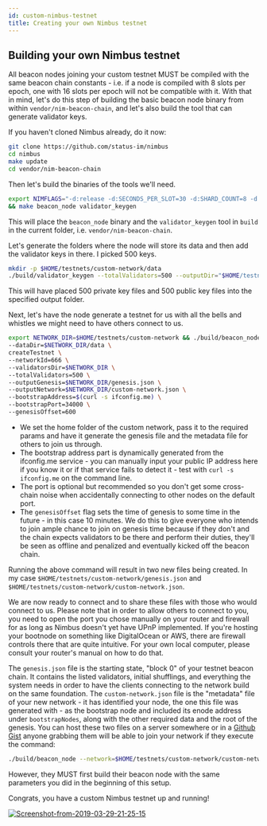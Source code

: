 ```yaml
---
id: custom-nimbus-testnet
title: Creating your own Nimbus testnet
---
```


## Building your own Nimbus testnet

All beacon nodes joining your custom testnet MUST be compiled with the same beacon chain constants - i.e. if a node is compiled with 8 slots per epoch, one with 16 slots per epoch will not be compatible with it. With that in mind, let's do this step of building the basic beacon node binary from within `vendor/nim-beacon-chain`, and let's also build the tool that can generate validator keys.

If you haven't cloned Nimbus already, do it now:

```bash
git clone https://github.com/status-im/nimbus
cd nimbus
make update
cd vendor/nim-beacon-chain
```

Then let's build the binaries of the tools we'll need.

```bash
export NIMFLAGS="-d:release -d:SECONDS_PER_SLOT=30 -d:SHARD_COUNT=8 -d:SLOTS_PER_EPOCH=8" \
&& make beacon_node validator_keygen
```

This will place the `beacon_node` binary and the `validator_keygen` tool in `build` in the current folder, i.e. `vendor/nim-beacon-chain`.

Let's generate the folders where the node will store its data and then add the validator keys in there. I picked 500 keys.

```bash
mkdir -p $HOME/testnets/custom-network/data
./build/validator_keygen --totalValidators=500 --outputDir="$HOME/testnets/custom-network"
```

This will have placed 500 private key files and 500 public key files into the specified output folder.

Next, let's have the node generate a testnet for us with all the bells and whistles we might need to have others connect to us.

```bash
export NETWORK_DIR=$HOME/testnets/custom-network && ./build/beacon_node \
--dataDir=$NETWORK_DIR/data \
createTestnet \
--networkId=666 \
--validatorsDir=$NETWORK_DIR \
--totalValidators=500 \
--outputGenesis=$NETWORK_DIR/genesis.json \
--outputNetwork=$NETWORK_DIR/custom-network.json \
--bootstrapAddress=$(curl -s ifconfig.me) \
--bootstrapPort=34000 \
--genesisOffset=600
```

- We set the home folder of the custom network, pass it to the required params and have it generate the genesis file and the metadata file for others to join us through. 
- The bootstrap address part is dynamically generated from the ifconfig.me service - you can manually input your public IP address here if you know it or if that service fails to detect it - test with `curl -s ifconfig.me` on the command line. 
- The port is optional but recommended so you don't get some cross-chain noise when accidentally connecting to other nodes on the default port.
- The `genesisOffset` flag sets the time of genesis to some time in the future - in this case 10 minutes. We do this to give everyone who intends to join ample chance to join on genesis time because if they don't and the chain expects validators to be there and perform their duties, they'll be seen as offline and penalized and eventually kicked off the beacon chain.

Running the above command will result in two new files being created. In my case `$HOME/testnets/custom-network/genesis.json` and `$HOME/testnets/custom-network/custom-network.json`.

We are now ready to connect and to share these files with those who would connect to us. Please note that in order to allow others to connect to you, you need to open the port you chose manually on your router and firewall for as long as Nimbus doesn't yet have UPnP implemented. If you're hosting your bootnode on something like DigitalOcean or AWS, there are firewall controls there that are quite intuitive. For your own local computer, please consult your router's manual on how to do that.

The `genesis.json` file is the starting state, "block 0" of your testnet beacon chain. It contains the listed validators, initial shufflings, and everything the system needs in order to have the clients connecting to the network build on the same foundation. The `custom-network.json` file is the "metadata" file of your new network - it has identified your node, the one this file was generated with - as the bootstrap node and included its enode address under `bootstrapNodes`, along with the other required data and the root of the genesis. You can host these two files on a server somewhere or in a [Github Gist](https://gist.github.com) anyone grabbing them will be able to join your network if they execute the command:

```bash
./build/beacon_node --network=$HOME/testnets/custom-network/custom-network.json --stateSnapshot=$HOME/testnets/custom-network/genesis.json --tcpPort=34001 --udpPort=34001
```

However, they MUST first build their beacon node with the same parameters you did in the beginning of this setup.

Congrats, you have a custom Nimbus testnet up and running!

[![Screenshot-from-2019-03-29-21-25-15](https://our.status.im/content/images/2019/03/Screenshot-from-2019-03-29-21-25-15.png)](https://our.status.im/content/images/2019/03/Screenshot-from-2019-03-29-21-25-15.png)